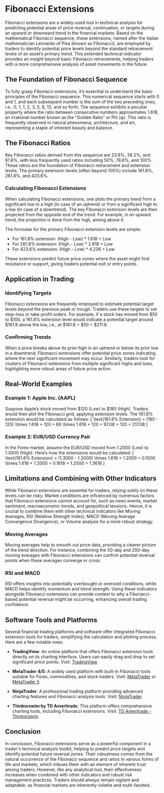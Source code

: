 # Fibonacci Extensions

Fibonacci extensions are a widely-used tool in technical analysis for predicting potential areas of price reversal, continuation, or targets during an upward or downward trend in the financial markets. Based on the mathematical Fibonacci sequence, these extensions, named after the Italian mathematician Leonardo of Pisa (known as Fibonacci), are employed by traders to identify potential price levels beyond the standard retracement levels of an asset’s primary trend. This extended technical indicator provides an insight beyond basic Fibonacci retracements, helping traders with a more comprehensive analysis of asset movements in the future. 

## The Foundation of Fibonacci Sequence

To fully grasp Fibonacci extensions, it’s essential to understand the basic principles of the Fibonacci sequence. This numerical sequence starts with 0 and 1, and each subsequent number is the sum of the two preceding ones, i.e., 0, 1, 1, 2, 3, 5, 8, 13, and so forth. The sequence exhibits a peculiar property where the ratio between consecutive numbers approximates 1.618, an irrational number known as the "Golden Ratio" or Phi (φ). This ratio is frequently observed in natural phenomena, architecture, and art, representing a staple of inherent beauty and balance.

## The Fibonacci Ratios

Key Fibonacci ratios derived from this sequence are 23.6%, 38.2%, and 61.8%, with less frequently used ratios including 50%, 78.6%, and 100%. These ratios are the foundation of Fibonacci retracement and extension levels. The primary extension levels (often beyond 100%) include 161.8%, 261.8%, and 423.6%.

### Calculating Fibonacci Extensions

When calculating Fibonacci extensions, one plots the primary trend from a significant low to a high (in case of an uptrend) or from a significant high to a low (in case of a downtrend). The key Fibonacci extension levels are then projected from the opposite end of the trend. For example, in an upward trend, the projection is done from the high, aiming above it.

The formulae for the primary Fibonacci extension levels are simple:

- For 161.8% extension: (High - Low) * 1.618 + Low
- For 261.8% extension: (High - Low) * 2.618 + Low
- For 423.6% extension: (High - Low) * 4.236 + Low

These extensions predict future price zones where the asset might find resistance or support, giving traders potential exit or entry points.

## Application in Trading

### Identifying Targets

Fibonacci extensions are frequently employed to estimate potential target levels beyond the previous peak or trough. Traders use these targets to set stop-loss or take-profit orders. For example, if a stock has moved from $50 to $100, a 161.8% extension level would indicate a potential target around $161.8 above the low, i.e., at $161.8 + $50 = $211.8. 

### Confirming Trends

When a price breaks above its prior high in an uptrend or below its prior low in a downtrend, Fibonacci extensions offer potential price zones indicating where the next significant movement may occur. Similarly, traders look for clusters of Fibonacci extensions from multiple significant highs and lows, highlighting more robust areas of future price action.

## Real-World Examples

### Example 1: Apple Inc. (AAPL)

Suppose Apple’s stock moved from $120 (Low) to $180 (High). Traders would then plot the Fibonacci grid, applying extension levels. The 161.8% extension would be calculated as follows:
\[ \text{161.8\% Extension} = (180 - 120) \times 1.618 + 120 = 60 \times 1.618 + 120 = 97.08 + 120 = 217.08 \]

### Example 2: EUR/USD Currency Pair

In the Forex market, assume the EUR/USD moved from 1.2000 (Low) to 1.3000 (High). Here’s how the extensions would be calculated:
\[ \text{161.8\% Extension} = (1.3000 - 1.2000) \times 1.618 + 1.2000 = 0.1000 \times 1.618 + 1.2000 = 0.1618 + 1.2000 = 1.3618 \]

## Limitations and Combining with Other Indicators

While Fibonacci extensions are essential for traders, relying solely on these levels can be risky. Market conditions are influenced by numerous factors that Fibonacci extensions cannot account for, such as news events, market sentiment, macroeconomic trends, and geopolitical tensions. Hence, it is crucial to combine them with other technical indicators like Moving Averages, RSI (Relative Strength Index), MACD (Moving Average Convergence Divergence), or Volume analysis for a more robust strategy.

### Moving Averages

Moving averages help to smooth out price data, providing a clearer picture of the trend direction. For instance, combining the 50-day and 200-day moving averages with Fibonacci extensions can confirm potential reversal points when these averages converge or cross.

### RSI and MACD

RSI offers insights into potentially overbought or oversold conditions, while MACD helps identify momentum and trend strength. Using these indicators alongside Fibonacci extensions can provide context to why a Fibonacci-based potential reversal might be occurring, enhancing overall trading confidence.

## Software Tools and Platforms

Several financial trading platforms and software offer integrated Fibonacci extension tools for traders, simplifying the calculation and plotting process. Here are a few notable ones:

- **TradingView**: An online platform that offers Fibonacci extension tools directly on its charting interface. Users can easily drag and drop to set significant price points. Visit: [TradingView](https://www.tradingview.com)

- **MetaTrader 4/5**: A widely used platform with built-in Fibonacci tools suitable for Forex, commodities, and stock traders. Visit: [MetaTrader](https://www.metatrader4.com) or [MetaTrader 5](https://www.metatrader5.com)

- **NinjaTrader**: A professional trading platform providing advanced charting features and Fibonacci analysis tools. Visit: [NinjaTrader](https://ninjatrader.com)

- **Thinkorswim by TD Ameritrade**: This platform offers comprehensive charting tools, including Fibonacci extensions. Visit: [TD Ameritrade - Thinkorswim](https://www.tdameritrade.com/tools-and-platforms/thinkorswim.page)

## Conclusion

In conclusion, Fibonacci extensions serve as a powerful component in a trader's technical analysis toolkit, helping to predict price targets and identify potential future reversal zones. Their robustness comes from the natural occurrence of the Fibonacci sequence and ratios in various forms of life and markets, which imbues them with an element of inherent trust among traders. However, like any analytical tool, their effectiveness increases when combined with other indicators and robust risk management practices. Traders should always remain vigilant and adaptable, as financial markets are inherently volatile and multi-faceted.